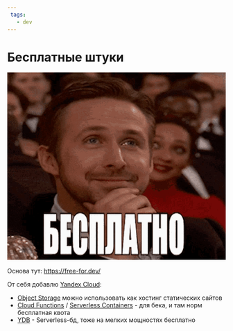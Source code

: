 ```yaml
---
 tags:
   - dev
---
```


# Бесплатные штуки

![](free.gif)

Основа тут: https://free-for.dev/

От себя добавлю [Yandex Cloud](https://cloud.yandex.ru/):

- [Object Storage](https://cloud.yandex.ru/services/storage) можно использовать как хостинг статических сайтов
- [Cloud Functions](https://cloud.yandex.ru/services/functions) / [Serverless Containers](https://cloud.yandex.ru/services/serverless-containers) -
  для бека, и там норм бесплатная квота
- [YDB](https://ydb.tech/) - Serverless-бд, тоже на мелких мощностях бесплатно